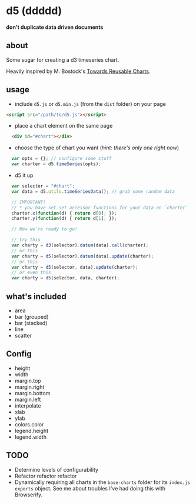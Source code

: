 # d5 (ddddd)
**don't duplicate data driven documents**

## about

Some sugar for creating a d3 timeseries chart.

Heavily inspired by M. Bostock's [Towards Reusable Charts](http://bost.ocks.org/mike/chart/).

## usage

* include `d5.js` or `d5.min.js` (from the `dist` folder) on your page 

```html
<script src="/path/to/d5.js"></script>
```

* place a chart element on the same page

```html
  <div id="#chart"></div>
```

* choose the type of chart you want (_hint: there's only one right now_)

```javascript
  var opts = {}; // configure some stuff
  var charter = d5.timeSeries(opts);
```

* d5 it up

```javascript
  var selector = "#chart";
  var data = d5.utils.timeSeriesData(); // grab some random data

  // IMPORTANT!
  // * you have set set accessor functions for your data on `charter`
  charter.x(function(d) { return d[0]; });
  charter.y(function(d) { return d[1]; });

  // Now we're ready to go!

  // try this
  var charty = d3(selector).datum(data).call(charter);
  // or this
  var charty = d5(selector).datum(data).update(charter);
  // or this
  var charty = d5(selector, data).update(charter);
  // or even this
  var charty = d5(selector, data, charter);

```

## what's included

* area
* bar (grouped)
* bar (stacked)
* line
* scatter

## Config

* height
* width
* margin.top
* margin.right
* margin.bottom
* margin.left
* interpolate
* xlab
* ylab
* colors.color
* legend.height
* legend.width

## TODO
* Determine levels of configurability
* Refactor refactor refactor
* Dynamically requiring all charts in the `base-charts` folder for its `index.js` `exports` object. See me about troubles I've had doing this with Browserify.